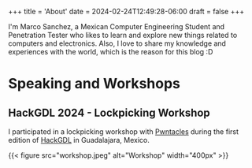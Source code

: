 +++
title = 'About'
date = 2024-02-24T12:49:28-06:00
draft = false
+++

I'm Marco Sanchez, a Mexican Computer Engineering Student and Penetration Tester who likes to learn and explore new things related to computers and electronics. Also, I love to share my knowledge and experiences with the world, which is the reason for this blog :D

# Speaking and Workshops

## HackGDL 2024 - Lockpicking Workshop

I participated in a lockpicking workshop with [Pwntacles](https://x.com/pwntacles/) during the first edition of [HackGDL](https://hackgdl.net/) in Guadalajara, Mexico.

{{< figure src="workshop.jpeg" alt="Workshop" width="400px" >}}